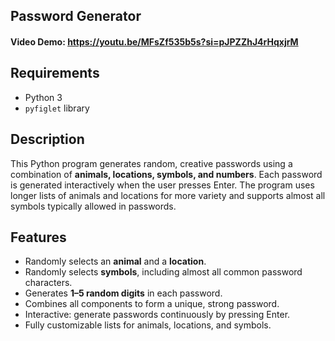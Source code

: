 ## Password Generator

#### Video Demo: https://youtu.be/MFsZf535b5s?si=pJPZZhJ4rHqxjrM

## Requirements
- Python 3
- `pyfiglet` library
  
## Description
This Python program generates random, creative passwords using a combination of **animals, locations, symbols, and numbers**. Each password is generated interactively when the user presses Enter. The program uses longer lists of animals and locations for more variety and supports almost all symbols typically allowed in passwords.

## Features
- Randomly selects an **animal** and a **location**.
- Randomly selects **symbols**, including almost all common password characters.
- Generates **1–5 random digits** in each password.
- Combines all components to form a unique, strong password.
- Interactive: generate passwords continuously by pressing Enter.
- Fully customizable lists for animals, locations, and symbols.








